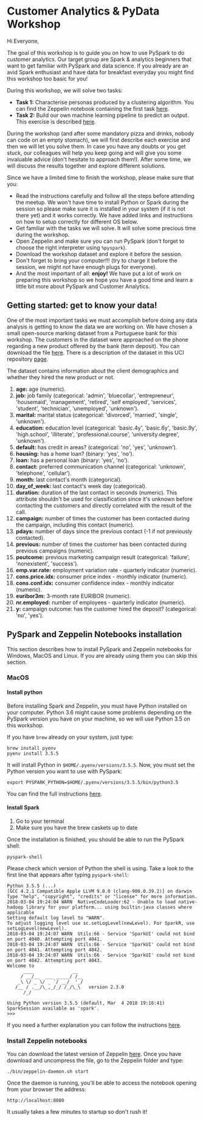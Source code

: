 # Customer Analytics & PyData Workshop

Hi Everyone,

The goal of this workshop is to guide you on how to use PySpark to do customer analytics. Our target group are Spark & analytics beginners that want to get familiar with PySpark and data science. If you already are an avid Spark enthusiast and have data for breakfast everyday you might find this workshop too basic for you!

During this workshop, we will solve two tasks:

- **Task 1:** Characterise personas produced by a clustering algorithm. You can find the Zeppelin notebook containing the first task [here](https://github.com/SergioGonzalezSanz/customer-analytics-pydata-workshop-march-2018/blob/master/Task%201.json).
- **Task 2:** Build our own machine learning pipeline to predict an output. This exercise is described [here](https://github.com/SergioGonzalezSanz/customer-analytics-pydata-workshop-march-2018/blob/master/Task%202.json).

During the workshop (and after some mandatory pizza and drinks, nobody can code on an empty stomach), we will first describe each exercise and then we will let you solve them. In case you have any doubts or you get stuck, our colleagues will help you keep going and will give you some invaluable advice (don't hesitate to approach them!). After some time, we will discuss the results together and explore different solutions.

Since we have a limited time to finish the workshop, please make sure that you:

- Read the instructions carefully and follow all the steps before attending the meetup. We won't have time to install Python or Spark during the session so please make sure it is installed in your system (if it is not there yet) and it works correctly. We have added links and instructions on how to setup correctly for different OS below.
- Get familiar with the tasks we will solve. It will solve some precious time during the workshop.
- Open Zeppelin and make sure you can run PySpark (don't forget to choose the right interpreter using `%pyspark`).
- Download the workshop dataset and explore it before the session.
- Don't forget to bring your computer!!! (try to charge it before the session, we might not have enough plugs for everyone).
- And the most important of all: **enjoy!** We have put a lot of work on preparing this workshop so we hope you have a good time and learn a little bit more about PySpark and Customer Analytics.


## Getting started: get to know your data!

One of the most important tasks we must accomplish before doing any data analysis is getting to know the data we are working on. We have chosen a small open-source marking dataset from a Portuguese bank for this workshop. The customers in the dataset were approached on the phone regarding a new product offered by the bank (term deposit). You can download the file [here](https://archive.ics.uci.edu/ml/machine-learning-databases/00222/bank-additional.zip). There is a description of the dataset in this UCI repository [page](https://archive.ics.uci.edu/ml/datasets/Bank+Marketing).

The dataset contains information about the client demographics and whether they hired the new product or not.

1. **age:** age (numeric).
2. **job:** job family (categorical: 'admin', 'blue­collar', 'entrepreneur', 'housemaid', 'management', 'retired', 'self­ employed', 'services', 'student', 'technician', 'unemployed', 'unknown').
3. **marital:** marital status (categorical: 'divorced', 'married', 'single', 'unknown').
4. **education:** education level (categorical: 'basic.4y', 'basic.6y', 'basic.9y', 'high.school', 'illiterate', 'professional.course', 'university.degree', 'unknown').
5. **default:** has credit in areas? (categorical: 'no', 'yes', 'unknown').
6. **housing:** has a home loan? (binary: 'yes', 'no').
7. **loan:** has a personal loan (binary: 'yes', 'no').
8. **contact:** preferred communication channel (categorical: 'unknown', 'telephone', 'cellular').
9. **month:** last contact's month (categorical).
10. **day_of_week:** last contact's week day (categorical).
11. **duration:** duration of the last contact in seconds (numeric). This attribute shouldn't be used for classification since it's unknown before contacting the customers and directly correlated with the result of the call.
12. **campaign:** number of times the customer has been contacted during the campaign, including this contact (numeric).
13. **pdays:** number of days since the previous contact (-1 if not previously contacted).
14. **previous:** number of times the customer has been contacted during previous campaigns (numeric).
15. **poutcome:** previous marketing campaign result (categorical: 'failure', 'nonexistent', 'success').
16. **emp.var.rate:** employment variation rate - quarterly indicator (numeric).
17. **cons.price.idx:** consumer price index - monthly indicator (numeric).
18. **cons.conf.idx:** consumer confidence index - monthly indicator (numeric).
19. **euribor3m:** 3-month rate EURIBOR (numeric).
20. **nr.employed:** number of employees - quarterly indicator (numeric).
21. **y:** campaign outcome: has the customer hired the deposit? (categorical: 'no', 'yes').

## PySpark and Zeppelin Notebooks installation

This section describes how to install PySpark and Zeppelin notebooks for Windows, MacOS and Linux. If you are already using them you can skip this section.

### MacOS


#### Install python

Before installing Spark and Zeppelin, you must have Python installed on your computer. Python 3.6 might cause some problems depending on the PySpark version you have on your machine, so we will use Python 3.5 on this workshop.

If you have `brew` already on your system, just type:

```
brew install pyenv
pyenv install 3.5.5
```

It will install Python in `$HOME/.pyenv/versions/3.5.5`. Now, you must set the Python version you want to use with PySpark:

```
export PYSPARK_PYTHON=$HOME/.pyenv/versions/3.5.5/bin/python3.5
```


You can find the full instructions [here](http://programwithus.com/learn-to-code/install-python3-mac/).

#### Install Spark

1. Go to your terminal
1. Make sure you have the brew caskets up to date

Once the installation is finished, you should be able to run the PySpark shell:

```
pyspark-shell
```

Please check which version of Python the shell is using. Take a look to the first line that appears after typing `pyspark-shell`:

```
Python 3.5.5 (...)
[GCC 4.2.1 Compatible Apple LLVM 9.0.0 (clang-900.0.39.2)] on darwin
Type "help", "copyright", "credits" or "license" for more information.
2018-03-04 19:24:04 WARN  NativeCodeLoader:62 - Unable to load native-hadoop library for your platform... using builtin-java classes where applicable
Setting default log level to "WARN".
To adjust logging level use sc.setLogLevel(newLevel). For SparkR, use setLogLevel(newLevel).
2018-03-04 19:24:07 WARN  Utils:66 - Service 'SparkUI' could not bind on port 4040. Attempting port 4041.
2018-03-04 19:24:07 WARN  Utils:66 - Service 'SparkUI' could not bind on port 4041. Attempting port 4042.
2018-03-04 19:24:07 WARN  Utils:66 - Service 'SparkUI' could not bind on port 4042. Attempting port 4043.
Welcome to
      ____              __
     / __/__  ___ _____/ /__
    _\ \/ _ \/ _ `/ __/  '_/
   /__ / .__/\_,_/_/ /_/\_\   version 2.3.0
      /_/

Using Python version 3.5.5 (default, Mar  4 2018 19:16:41)
SparkSession available as 'spark'.
>>>
```

If you need a further explanation you can follow the instructions [here](https://medium.com/m/global-identity?redirectUrl=https://medium.freecodecamp.org/installing-scala-and-apache-spark-on-mac-os-837ae57d283f).


### Install Zeppelin notebooks

You can download the latest version of Zeppelin [here](https://zeppelin.apache.org/download.html). Once you have download and uncompress the file, go to the Zeppelin folder and type:

```
./bin/zeppelin-daemon.sh start
```

Once the daemon is running, you'll be able to access the notebook opening from your browser the address:

```
http://localhost:8080
```
It usually takes a few minutes to startup so don't rush it!

